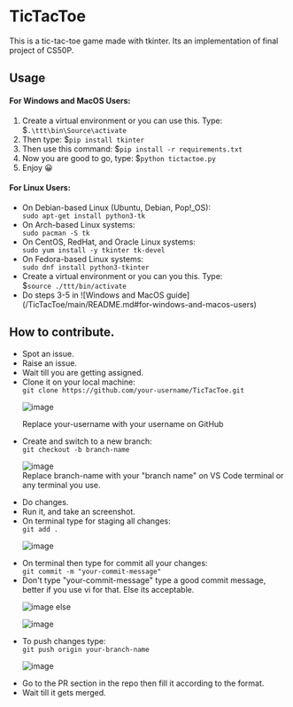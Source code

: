 # TicTacToe
This is a tic-tac-toe game made with tkinter. Its an implementation of final project of CS50P.

## Usage
#### For Windows and MacOS Users:
<ol>
  <li>Create a virtual environment or you can use this. Type:</li>
  $<code>.\ttt\bin\Source\activate</code>
  <li>Then type: $<code>pip install tkinter</code></li>
  <li>Then use this command: $<code>pip install -r requirements.txt</code></li>
  <li>Now you are good to go, type: $<code>python tictactoe.py</code></li>
  <li>Enjoy 😀</li>
</ol>

#### For Linux Users:
<ul>
<li>On Debian-based Linux (Ubuntu, Debian, Pop!_OS):</li>
<code>sudo apt-get install python3-tk</code> 
<li>On Arch-based Linux systems:</li>
<code>sudo pacman -S tk</code>
<li>On CentOS, RedHat, and Oracle Linux systems:</li>
<code>sudo yum install -y tkinter tk-devel</code>
<li>On Fedora-based Linux systems:</li>
<code>sudo dnf install python3-tkinter</code>
<li> Create a virtual environment or you can you this. Type:</li>
$<code>source ./ttt/bin/activate</code>
<li>Do steps 3-5 in ![Windows and MacOS guide] (/TicTacToe/main/README.md#for-windows-and-macos-users)</li>
</ul>

## How to contribute.
<ul>
  <li>Spot an issue.</li>
  <li>Raise an issue.</li>
  <li>Wait till you are getting assigned.</li>
  <li>Clone it on your local machine: </li>
  <code>git clone https://github.com/your-username/TicTacToe.git</code>

  ![image](https://github.com/tausiq2003/TicTacToe/assets/80088029/327bd8c2-37aa-4a51-b322-53b84267ff53)

  Replace your-username with your username on GitHub
  <li>Create and switch to a new branch: </li>
  <code>git checkout -b branch-name</code><br>

![image](https://github.com/tausiq2003/TicTacToe/assets/80088029/e28316dd-319c-49e7-bfba-6679dd1c8eb8)
<br>Replace branch-name with your "branch name" on VS Code terminal or any terminal you use.
<li>Do changes.</li>
<li>Run it, and take an screenshot.</li>
<li>On terminal type for staging all changes: </li>
<code>git add .</code>

![image](https://github.com/tausiq2003/TicTacToe/assets/80088029/95cca863-65ab-4e89-854c-3713457cc228)

<li>On terminal then type for commit all your changes:</li>
<code>git commit -m "your-commit-message"</code>
<li> Don't type "your-commit-message" type a good commit message, better if you use vi for that. Else its acceptable.</li>

![image](https://github.com/tausiq2003/TicTacToe/assets/80088029/61de0d8f-a28b-4ac4-a100-252d71dabead)
else

![image](https://github.com/tausiq2003/TicTacToe/assets/80088029/5036ea3f-fe0a-4812-a32c-41bbfb911dce)


<li>To push changes type:</li>
<code>git push origin your-branch-name </code>

![image](https://github.com/tausiq2003/TicTacToe/assets/80088029/d600db2a-ec92-4230-9a65-16667cb4c902)

<li>Go to the PR section in the repo then fill it according to the format.</li>
<li>Wait till it gets merged.</li>

</ul>



